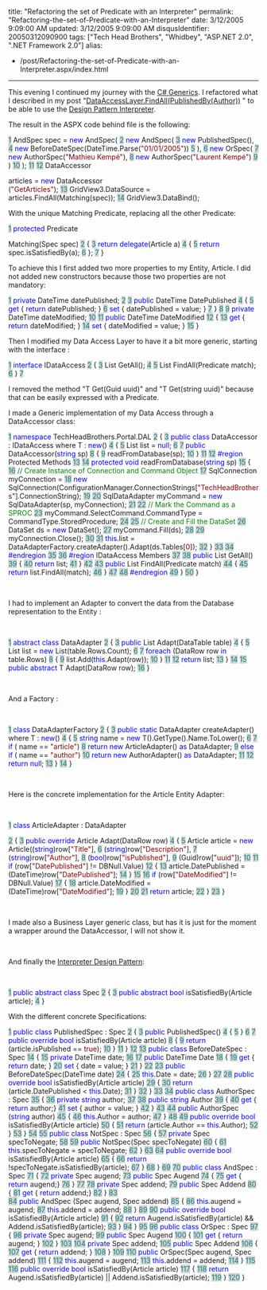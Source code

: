 title: "Refactoring the set of Predicate with an Interpreter"
permalink: "Refactoring-the-set-of-Predicate-with-an-Interpreter"
date: 3/12/2005 9:09:00 AM
updated: 3/12/2005 9:09:00 AM
disqusIdentifier: 20050312090900
tags: ["Tech Head Brothers", "Whidbey", "ASP.NET 2.0", ".NET Framework 2.0"]
alias:
 - /post/Refactoring-the-set-of-Predicate-with-an-Interpreter.aspx/index.html
---



This evening I continued my journey with the [C# Generics](http://msdn.microsoft.com/library/default.asp?url=/library/en-us/dnvs05/html/csharp_generics.asp). 
I refactored what I described in my post "[DataAccessLayer.FindAll(PublishedBy(Author))](http://weblogs.asp.net/lkempe/archive/2005/03/09/391247.aspx) 
" to be able to use the [Design 
Pattern Interpreter](http://www.dofactory.com/Patterns/PatternInterpreter.aspx).
<!-- more -->

The result in the ASPX code behind file is the following:

<span style="COLOR: teal; BACKGROUND-COLOR: lightgrey">  1</span> AndSpec spec = <font color="blue">new</font> AndSpec(
<span style="COLOR: teal; BACKGROUND-COLOR: lightgrey">  2</span>                         <font color="blue">new</font> AndSpec(
<span style="COLOR: teal; BACKGROUND-COLOR: lightgrey">  3</span>                             <font color="blue">new</font> PublishedSpec(),
<span style="COLOR: teal; BACKGROUND-COLOR: lightgrey">  4</span>                             <font color="blue">new</font> BeforeDateSpec(DateTime.Parse(<font color="maroon">"01/01/2005"</font>))
<span style="COLOR: teal; BACKGROUND-COLOR: lightgrey">  5</span>                         ),
<span style="COLOR: teal; BACKGROUND-COLOR: lightgrey">  6</span>                         <font color="blue">new</font> OrSpec(
<span style="COLOR: teal; BACKGROUND-COLOR: lightgrey">  7</span>                             <font color="blue">new</font> AuthorSpec(<font color="maroon">"Mathieu Kempé"</font>),
<span style="COLOR: teal; BACKGROUND-COLOR: lightgrey">  8</span>                             <font color="blue">new</font> AuthorSpec(<font color="maroon">"Laurent Kempé"</font>)
<span style="COLOR: teal; BACKGROUND-COLOR: lightgrey">  9</span>                         )
<span style="COLOR: teal; BACKGROUND-COLOR: lightgrey"> 10</span>                     );
<span style="COLOR: teal; BACKGROUND-COLOR: lightgrey"> 11</span> 
<span style="COLOR: teal; BACKGROUND-COLOR: lightgrey"> 12</span> DataAccessor<Article> articles = <font color="blue">new</font> DataAccessor<Article>(<font color="maroon">"GetArticles"</font>);
<span style="COLOR: teal; BACKGROUND-COLOR: lightgrey"> 13</span> GridView3.DataSource = articles.FindAll(Matching(spec));
<span style="COLOR: teal; BACKGROUND-COLOR: lightgrey"> 14</span> GridView3.DataBind();

With the unique Matching Predicate, replacing all the other Predicate:

<span style="COLOR: teal; BACKGROUND-COLOR: lightgrey">  1</span> <font color="blue">protected</font> Predicate<Article> Matching(Spec spec)
<span style="COLOR: teal; BACKGROUND-COLOR: lightgrey">  2</span> {
<span style="COLOR: teal; BACKGROUND-COLOR: lightgrey">  3</span>     <font color="blue">return</font> <font color="blue">delegate</font>(Article a)
<span style="COLOR: teal; BACKGROUND-COLOR: lightgrey">  4</span>     {
<span style="COLOR: teal; BACKGROUND-COLOR: lightgrey">  5</span>         <font color="blue">return</font> spec.isSatisfiedBy(a);
<span style="COLOR: teal; BACKGROUND-COLOR: lightgrey">  6</span>     };
<span style="COLOR: teal; BACKGROUND-COLOR: lightgrey">  7</span> }</pre>

To achieve this I first added two more properties to my Entity, Article. I 
did not added new constructors because those two properties are not 
mandatory:

<span style="COLOR: teal; BACKGROUND-COLOR: lightgrey">  1</span> <font color="blue">private</font> DateTime datePublished;
<span style="COLOR: teal; BACKGROUND-COLOR: lightgrey">  2</span> 
<span style="COLOR: teal; BACKGROUND-COLOR: lightgrey">  3</span> <font color="blue">public</font> DateTime DatePublished
<span style="COLOR: teal; BACKGROUND-COLOR: lightgrey">  4</span> {
<span style="COLOR: teal; BACKGROUND-COLOR: lightgrey">  5</span>     <font color="blue">get</font> { <font color="blue">return</font> datePublished; }
<span style="COLOR: teal; BACKGROUND-COLOR: lightgrey">  6</span>     <font color="blue">set</font> { datePublished = value; }
<span style="COLOR: teal; BACKGROUND-COLOR: lightgrey">  7</span> }
<span style="COLOR: teal; BACKGROUND-COLOR: lightgrey">  8</span> 
<span style="COLOR: teal; BACKGROUND-COLOR: lightgrey">  9</span> <font color="blue">private</font> DateTime dateModified;
<span style="COLOR: teal; BACKGROUND-COLOR: lightgrey"> 10</span> 
<span style="COLOR: teal; BACKGROUND-COLOR: lightgrey"> 11</span> <font color="blue">public</font> DateTime DateModified
<span style="COLOR: teal; BACKGROUND-COLOR: lightgrey"> 12</span> {
<span style="COLOR: teal; BACKGROUND-COLOR: lightgrey"> 13</span>     <font color="blue">get</font> { <font color="blue">return</font> dateModified; }
<span style="COLOR: teal; BACKGROUND-COLOR: lightgrey"> 14</span>     <font color="blue">set</font> { dateModified = value; }
<span style="COLOR: teal; BACKGROUND-COLOR: lightgrey"> 15</span> }

Then I modified my Data Access Layer to have it a bit more generic, starting with the interface :

<span style="COLOR: teal; BACKGROUND-COLOR: lightgrey">  1</span> <font color="blue">interface</font> IDataAccess<T>
<span style="COLOR: teal; BACKGROUND-COLOR: lightgrey">  2</span> {
<span style="COLOR: teal; BACKGROUND-COLOR: lightgrey">  3</span>     List<T> GetAll();
<span style="COLOR: teal; BACKGROUND-COLOR: lightgrey">  4</span> 
<span style="COLOR: teal; BACKGROUND-COLOR: lightgrey">  5</span>     List<T> FindAll(Predicate<T> match);
<span style="COLOR: teal; BACKGROUND-COLOR: lightgrey">  6</span> }
<span style="COLOR: teal; BACKGROUND-COLOR: lightgrey">  7</span> </pre>

I removed the method "T Get(Guid uuid)" and "T Get(string uuid)" because that can be easily expressed with a Predicate.

I made a Generic implementation of my Data Access through a DataAccessor class:

<span style="COLOR: teal; BACKGROUND-COLOR: lightgrey">  1</span> <font color="blue">namespace</font> TechHeadBrothers.Portal.DAL
<span style="COLOR: teal; BACKGROUND-COLOR: lightgrey">  2</span> {
<span style="COLOR: teal; BACKGROUND-COLOR: lightgrey">  3</span>     <font color="blue">public</font> <font color="blue">class</font> DataAccessor<T> : IDataAccess<T> where T : <font color="blue">new</font>()
<span style="COLOR: teal; BACKGROUND-COLOR: lightgrey">  4</span>     {
<span style="COLOR: teal; BACKGROUND-COLOR: lightgrey">  5</span>         List<T> list = <font color="blue">null</font>;
<span style="COLOR: teal; BACKGROUND-COLOR: lightgrey">  6</span> 
<span style="COLOR: teal; BACKGROUND-COLOR: lightgrey">  7</span>         <font color="blue">public</font> DataAccessor(<font color="blue">string</font> sp)
<span style="COLOR: teal; BACKGROUND-COLOR: lightgrey">  8</span>         {
<span style="COLOR: teal; BACKGROUND-COLOR: lightgrey">  9</span>             readFromDatabase(sp);
<span style="COLOR: teal; BACKGROUND-COLOR: lightgrey"> 10</span>         }
<span style="COLOR: teal; BACKGROUND-COLOR: lightgrey"> 11</span> 
<span style="COLOR: teal; BACKGROUND-COLOR: lightgrey"> 12</span>         <font color="blue">#region</font> Protected Methods
<span style="COLOR: teal; BACKGROUND-COLOR: lightgrey"> 13</span> 
<span style="COLOR: teal; BACKGROUND-COLOR: lightgrey"> 14</span>         <font color="blue">protected</font> <font color="blue">void</font> readFromDatabase(<font color="blue">string</font> sp)
<span style="COLOR: teal; BACKGROUND-COLOR: lightgrey"> 15</span>         {
<span style="COLOR: teal; BACKGROUND-COLOR: lightgrey"> 16</span>             <font color="green">// Create Instance of Connection and Command Object
</font><span style="COLOR: teal; BACKGROUND-COLOR: lightgrey"> 17</span>             SqlConnection myConnection =
<span style="COLOR: teal; BACKGROUND-COLOR: lightgrey"> 18</span>                 <font color="blue">new</font> SqlConnection(ConfigurationManager.ConnectionStrings[<font color="maroon">"TechHeadBrothers"</font>].ConnectionString);
<span style="COLOR: teal; BACKGROUND-COLOR: lightgrey"> 19</span> 
<span style="COLOR: teal; BACKGROUND-COLOR: lightgrey"> 20</span>             SqlDataAdapter myCommand = <font color="blue">new</font> SqlDataAdapter(sp, myConnection);
<span style="COLOR: teal; BACKGROUND-COLOR: lightgrey"> 21</span> 
<span style="COLOR: teal; BACKGROUND-COLOR: lightgrey"> 22</span>             <font color="green">// Mark the Command as a SPROC
</font><span style="COLOR: teal; BACKGROUND-COLOR: lightgrey"> 23</span>             myCommand.SelectCommand.CommandType = CommandType.StoredProcedure;
<span style="COLOR: teal; BACKGROUND-COLOR: lightgrey"> 24</span> 
<span style="COLOR: teal; BACKGROUND-COLOR: lightgrey"> 25</span>             <font color="green">// Create and Fill the DataSet
</font><span style="COLOR: teal; BACKGROUND-COLOR: lightgrey"> 26</span>             DataSet ds = <font color="blue">new</font> DataSet();
<span style="COLOR: teal; BACKGROUND-COLOR: lightgrey"> 27</span>             myCommand.Fill(ds);
<span style="COLOR: teal; BACKGROUND-COLOR: lightgrey"> 28</span> 
<span style="COLOR: teal; BACKGROUND-COLOR: lightgrey"> 29</span>             myConnection.Close();
<span style="COLOR: teal; BACKGROUND-COLOR: lightgrey"> 30</span> 
<span style="COLOR: teal; BACKGROUND-COLOR: lightgrey"> 31</span>             <font color="blue">this</font>.list = DataAdapterFactory.createAdapter<T>().Adapt(ds.Tables[<font color="maroon">0</font>]);
<span style="COLOR: teal; BACKGROUND-COLOR: lightgrey"> 32</span>         }
<span style="COLOR: teal; BACKGROUND-COLOR: lightgrey"> 33</span> 
<span style="COLOR: teal; BACKGROUND-COLOR: lightgrey"> 34</span>         <font color="blue">#endregion</font>
<span style="COLOR: teal; BACKGROUND-COLOR: lightgrey"> 35</span> 
<span style="COLOR: teal; BACKGROUND-COLOR: lightgrey"> 36</span>         <font color="blue">#region</font> IDataAccess<T> Members
<span style="COLOR: teal; BACKGROUND-COLOR: lightgrey"> 37</span> 
<span style="COLOR: teal; BACKGROUND-COLOR: lightgrey"> 38</span>         <font color="blue">public</font> List<T> GetAll()
<span style="COLOR: teal; BACKGROUND-COLOR: lightgrey"> 39</span>         {
<span style="COLOR: teal; BACKGROUND-COLOR: lightgrey"> 40</span>             <font color="blue">return</font> list;
<span style="COLOR: teal; BACKGROUND-COLOR: lightgrey"> 41</span>         }
<span style="COLOR: teal; BACKGROUND-COLOR: lightgrey"> 42</span> 
<span style="COLOR: teal; BACKGROUND-COLOR: lightgrey"> 43</span>         <font color="blue">public</font> List<T> FindAll(Predicate<T> match)
<span style="COLOR: teal; BACKGROUND-COLOR: lightgrey"> 44</span>         {
<span style="COLOR: teal; BACKGROUND-COLOR: lightgrey"> 45</span>             <font color="blue">return</font> list.FindAll(match);
<span style="COLOR: teal; BACKGROUND-COLOR: lightgrey"> 46</span>         }
<span style="COLOR: teal; BACKGROUND-COLOR: lightgrey"> 47</span> 
<span style="COLOR: teal; BACKGROUND-COLOR: lightgrey"> 48</span>         <font color="blue">#endregion</font>
<span style="COLOR: teal; BACKGROUND-COLOR: lightgrey"> 49</span>     }
<span style="COLOR: teal; BACKGROUND-COLOR: lightgrey"> 50</span> }
</pre>

 </pre>

I had to implement an Adapter to convert the data from the Database representation to the Entity :</pre>

 </pre>

<span style="COLOR: teal; BACKGROUND-COLOR: lightgrey">  1</span> <font color="blue">abstract</font> <font color="blue">class</font> DataAdapter<T> 
<span style="COLOR: teal; BACKGROUND-COLOR: lightgrey">  2</span> {
<span style="COLOR: teal; BACKGROUND-COLOR: lightgrey">  3</span>     <font color="blue">public</font> List<T> Adapt(DataTable table)
<span style="COLOR: teal; BACKGROUND-COLOR: lightgrey">  4</span>     {
<span style="COLOR: teal; BACKGROUND-COLOR: lightgrey">  5</span>         List<T> list = <font color="blue">new</font> List<T>(table.Rows.Count);
<span style="COLOR: teal; BACKGROUND-COLOR: lightgrey">  6</span> 
<span style="COLOR: teal; BACKGROUND-COLOR: lightgrey">  7</span>         <font color="blue">foreach</font> (DataRow row <font color="blue">in</font> table.Rows)
<span style="COLOR: teal; BACKGROUND-COLOR: lightgrey">  8</span>         {
<span style="COLOR: teal; BACKGROUND-COLOR: lightgrey">  9</span>             list.Add(<font color="blue">this</font>.Adapt(row));
<span style="COLOR: teal; BACKGROUND-COLOR: lightgrey"> 10</span>         }
<span style="COLOR: teal; BACKGROUND-COLOR: lightgrey"> 11</span> 
<span style="COLOR: teal; BACKGROUND-COLOR: lightgrey"> 12</span>         <font color="blue">return</font> list;
<span style="COLOR: teal; BACKGROUND-COLOR: lightgrey"> 13</span>     }
<span style="COLOR: teal; BACKGROUND-COLOR: lightgrey"> 14</span> 
<span style="COLOR: teal; BACKGROUND-COLOR: lightgrey"> 15</span>     <font color="blue">public</font> <font color="blue">abstract</font> T Adapt(DataRow row);
<span style="COLOR: teal; BACKGROUND-COLOR: lightgrey"> 16</span> }</pre></pre>

 </pre>

And a Factory :</pre>

 </pre>

<span style="COLOR: teal; BACKGROUND-COLOR: lightgrey">  1</span> <font color="blue">class</font> DataAdapterFactory
<span style="COLOR: teal; BACKGROUND-COLOR: lightgrey">  2</span> {
<span style="COLOR: teal; BACKGROUND-COLOR: lightgrey">  3</span>     <font color="blue">public</font> <font color="blue">static</font> DataAdapter<T> createAdapter<T>() where T : <font color="blue">new</font>()
<span style="COLOR: teal; BACKGROUND-COLOR: lightgrey">  4</span>     {
<span style="COLOR: teal; BACKGROUND-COLOR: lightgrey">  5</span>         <font color="blue">string</font> name = <font color="blue">new</font> T().GetType().Name.ToLower();
<span style="COLOR: teal; BACKGROUND-COLOR: lightgrey">  6</span> 
<span style="COLOR: teal; BACKGROUND-COLOR: lightgrey">  7</span>         <font color="blue">if</font> ( name == <font color="maroon">"article"</font>)
<span style="COLOR: teal; BACKGROUND-COLOR: lightgrey">  8</span>             <font color="blue">return</font> <font color="blue">new</font> ArticleAdapter() <font color="blue">as</font> DataAdapter<T>;
<span style="COLOR: teal; BACKGROUND-COLOR: lightgrey">  9</span>         <font color="blue">else</font> <font color="blue">if</font> ( name == <font color="maroon">"author"</font>)
<span style="COLOR: teal; BACKGROUND-COLOR: lightgrey"> 10</span>             <font color="blue">return</font> <font color="blue">new</font> AuthorAdapter() <font color="blue">as</font> DataAdapter<T>;
<span style="COLOR: teal; BACKGROUND-COLOR: lightgrey"> 11</span> 
<span style="COLOR: teal; BACKGROUND-COLOR: lightgrey"> 12</span>         <font color="blue">return</font> <font color="blue">null</font>;
<span style="COLOR: teal; BACKGROUND-COLOR: lightgrey"> 13</span>     }
<span style="COLOR: teal; BACKGROUND-COLOR: lightgrey"> 14</span> }</pre>

 </pre>

Here is the concrete implementation for the Article Entity Adapter:</pre></pre></pre>

 </pre>

<span style="COLOR: teal; BACKGROUND-COLOR: lightgrey">  1</span> <font color="blue">class</font> ArticleAdapter : DataAdapter<Article>
<span style="COLOR: teal; BACKGROUND-COLOR: lightgrey">  2</span> {
<span style="COLOR: teal; BACKGROUND-COLOR: lightgrey">  3</span>     <font color="blue">public</font> <font color="blue">override</font> Article Adapt(DataRow row)
<span style="COLOR: teal; BACKGROUND-COLOR: lightgrey">  4</span>     {
<span style="COLOR: teal; BACKGROUND-COLOR: lightgrey">  5</span>         Article article = <font color="blue">new</font> Article((<font color="blue">string</font>)row[<font color="maroon">"Title"</font>],
<span style="COLOR: teal; BACKGROUND-COLOR: lightgrey">  6</span>                                       (<font color="blue">string</font>)row[<font color="maroon">"Description"</font>],
<span style="COLOR: teal; BACKGROUND-COLOR: lightgrey">  7</span>                                       (<font color="blue">string</font>)row[<font color="maroon">"Author"</font>],
<span style="COLOR: teal; BACKGROUND-COLOR: lightgrey">  8</span>                                         (<font color="blue">bool</font>)row[<font color="maroon">"isPublished"</font>],
<span style="COLOR: teal; BACKGROUND-COLOR: lightgrey">  9</span>                                         (Guid)row[<font color="maroon">"uuid"</font>]);
<span style="COLOR: teal; BACKGROUND-COLOR: lightgrey"> 10</span> 
<span style="COLOR: teal; BACKGROUND-COLOR: lightgrey"> 11</span>         <font color="blue">if</font> (row[<font color="maroon">"DatePublished"</font>] != DBNull.Value)
<span style="COLOR: teal; BACKGROUND-COLOR: lightgrey"> 12</span>         {
<span style="COLOR: teal; BACKGROUND-COLOR: lightgrey"> 13</span>             article.DatePublished = (DateTime)row[<font color="maroon">"DatePublished"</font>];
<span style="COLOR: teal; BACKGROUND-COLOR: lightgrey"> 14</span>         }
<span style="COLOR: teal; BACKGROUND-COLOR: lightgrey"> 15</span> 
<span style="COLOR: teal; BACKGROUND-COLOR: lightgrey"> 16</span>         <font color="blue">if</font> (row[<font color="maroon">"DateModified"</font>] != DBNull.Value)
<span style="COLOR: teal; BACKGROUND-COLOR: lightgrey"> 17</span>         {
<span style="COLOR: teal; BACKGROUND-COLOR: lightgrey"> 18</span>             article.DateModified = (DateTime)row[<font color="maroon">"DateModified"</font>];
<span style="COLOR: teal; BACKGROUND-COLOR: lightgrey"> 19</span>         }
<span style="COLOR: teal; BACKGROUND-COLOR: lightgrey"> 20</span> 
<span style="COLOR: teal; BACKGROUND-COLOR: lightgrey"> 21</span>         <font color="blue">return</font> article;
<span style="COLOR: teal; BACKGROUND-COLOR: lightgrey"> 22</span>     }
<span style="COLOR: teal; BACKGROUND-COLOR: lightgrey"> 23</span> }</pre></pre></pre>

 </pre>

I made also a Business Layer generic class, but has it is just for the moment a wrapper around the DataAccessor, I will not show it.</pre>

 </pre>

And finally the [Interpreter Design Pattern](http://www.dofactory.com/Patterns/PatternInterpreter.aspx):</pre>

 </pre>

<span style="COLOR: teal; BACKGROUND-COLOR: lightgrey">  1</span> <font color="blue">public</font> <font color="blue">abstract</font> <font color="blue">class</font> Spec
<span style="COLOR: teal; BACKGROUND-COLOR: lightgrey">  2</span> {
<span style="COLOR: teal; BACKGROUND-COLOR: lightgrey">  3</span>     <font color="blue">public</font> <font color="blue">abstract</font> <font color="blue">bool</font> isSatisfiedBy(Article article);
<span style="COLOR: teal; BACKGROUND-COLOR: lightgrey">  4</span> }</pre></pre>

With the different concrete Specifications:

<span style="COLOR: teal; BACKGROUND-COLOR: lightgrey">  1</span> <font color="blue">public</font> <font color="blue">class</font> PublishedSpec : Spec
<span style="COLOR: teal; BACKGROUND-COLOR: lightgrey">  2</span> {
<span style="COLOR: teal; BACKGROUND-COLOR: lightgrey">  3</span>     <font color="blue">public</font> PublishedSpec()
<span style="COLOR: teal; BACKGROUND-COLOR: lightgrey">  4</span>     {
<span style="COLOR: teal; BACKGROUND-COLOR: lightgrey">  5</span>     }
<span style="COLOR: teal; BACKGROUND-COLOR: lightgrey">  6</span> 
<span style="COLOR: teal; BACKGROUND-COLOR: lightgrey">  7</span>     <font color="blue">public</font> <font color="blue">override</font> <font color="blue">bool</font> isSatisfiedBy(Article article)
<span style="COLOR: teal; BACKGROUND-COLOR: lightgrey">  8</span>     {
<span style="COLOR: teal; BACKGROUND-COLOR: lightgrey">  9</span>          <font color="blue">return</font> (article.isPublished == <font color="maroon">true</font>);
<span style="COLOR: teal; BACKGROUND-COLOR: lightgrey"> 10</span>     }
<span style="COLOR: teal; BACKGROUND-COLOR: lightgrey"> 11</span> }
<span style="COLOR: teal; BACKGROUND-COLOR: lightgrey"> 12</span> 
<span style="COLOR: teal; BACKGROUND-COLOR: lightgrey"> 13</span> <font color="blue">public</font> <font color="blue">class</font> BeforeDateSpec : Spec
<span style="COLOR: teal; BACKGROUND-COLOR: lightgrey"> 14</span> {
<span style="COLOR: teal; BACKGROUND-COLOR: lightgrey"> 15</span>     <font color="blue">private</font> DateTime date;
<span style="COLOR: teal; BACKGROUND-COLOR: lightgrey"> 16</span> 
<span style="COLOR: teal; BACKGROUND-COLOR: lightgrey"> 17</span>     <font color="blue">public</font> DateTime Date
<span style="COLOR: teal; BACKGROUND-COLOR: lightgrey"> 18</span>     {
<span style="COLOR: teal; BACKGROUND-COLOR: lightgrey"> 19</span>         <font color="blue">get</font> { <font color="blue">return</font> date; }
<span style="COLOR: teal; BACKGROUND-COLOR: lightgrey"> 20</span>         <font color="blue">set</font> { date = value; }
<span style="COLOR: teal; BACKGROUND-COLOR: lightgrey"> 21</span>     }
<span style="COLOR: teal; BACKGROUND-COLOR: lightgrey"> 22</span> 
<span style="COLOR: teal; BACKGROUND-COLOR: lightgrey"> 23</span>     <font color="blue">public</font> BeforeDateSpec(DateTime date)
<span style="COLOR: teal; BACKGROUND-COLOR: lightgrey"> 24</span>     {
<span style="COLOR: teal; BACKGROUND-COLOR: lightgrey"> 25</span>         <font color="blue">this</font>.Date = date;
<span style="COLOR: teal; BACKGROUND-COLOR: lightgrey"> 26</span>     }
<span style="COLOR: teal; BACKGROUND-COLOR: lightgrey"> 27</span> 
<span style="COLOR: teal; BACKGROUND-COLOR: lightgrey"> 28</span>     <font color="blue">public</font> <font color="blue">override</font> <font color="blue">bool</font> isSatisfiedBy(Article article)
<span style="COLOR: teal; BACKGROUND-COLOR: lightgrey"> 29</span>     {
<span style="COLOR: teal; BACKGROUND-COLOR: lightgrey"> 30</span>         <font color="blue">return</font> (article.DatePublished < <font color="blue">this</font>.Date);
<span style="COLOR: teal; BACKGROUND-COLOR: lightgrey"> 31</span>     }
<span style="COLOR: teal; BACKGROUND-COLOR: lightgrey"> 32</span> }
<span style="COLOR: teal; BACKGROUND-COLOR: lightgrey"> 33</span> 
<span style="COLOR: teal; BACKGROUND-COLOR: lightgrey"> 34</span> <font color="blue">public</font> <font color="blue">class</font> AuthorSpec : Spec
<span style="COLOR: teal; BACKGROUND-COLOR: lightgrey"> 35</span> {
<span style="COLOR: teal; BACKGROUND-COLOR: lightgrey"> 36</span>     <font color="blue">private</font> <font color="blue">string</font> author;
<span style="COLOR: teal; BACKGROUND-COLOR: lightgrey"> 37</span> 
<span style="COLOR: teal; BACKGROUND-COLOR: lightgrey"> 38</span>     <font color="blue">public</font> <font color="blue">string</font> Author
<span style="COLOR: teal; BACKGROUND-COLOR: lightgrey"> 39</span>     {
<span style="COLOR: teal; BACKGROUND-COLOR: lightgrey"> 40</span>       <font color="blue">get</font> { <font color="blue">return</font> author;}
<span style="COLOR: teal; BACKGROUND-COLOR: lightgrey"> 41</span>       <font color="blue">set</font> { author = value; }
<span style="COLOR: teal; BACKGROUND-COLOR: lightgrey"> 42</span>     }
<span style="COLOR: teal; BACKGROUND-COLOR: lightgrey"> 43</span> 
<span style="COLOR: teal; BACKGROUND-COLOR: lightgrey"> 44</span>     <font color="blue">public</font> AuthorSpec (<font color="blue">string</font> author)
<span style="COLOR: teal; BACKGROUND-COLOR: lightgrey"> 45</span>     {
<span style="COLOR: teal; BACKGROUND-COLOR: lightgrey"> 46</span>         <font color="blue">this</font>.Author = author;
<span style="COLOR: teal; BACKGROUND-COLOR: lightgrey"> 47</span>     }
<span style="COLOR: teal; BACKGROUND-COLOR: lightgrey"> 48</span> 
<span style="COLOR: teal; BACKGROUND-COLOR: lightgrey"> 49</span>     <font color="blue">public</font> <font color="blue">override</font> <font color="blue">bool</font> isSatisfiedBy(Article article)
<span style="COLOR: teal; BACKGROUND-COLOR: lightgrey"> 50</span>     {
<span style="COLOR: teal; BACKGROUND-COLOR: lightgrey"> 51</span>          <font color="blue">return</font> (article.Author == <font color="blue">this</font>.Author);
<span style="COLOR: teal; BACKGROUND-COLOR: lightgrey"> 52</span>     }
<span style="COLOR: teal; BACKGROUND-COLOR: lightgrey"> 53</span> }
<span style="COLOR: teal; BACKGROUND-COLOR: lightgrey"> 54</span> 
<span style="COLOR: teal; BACKGROUND-COLOR: lightgrey"> 55</span> <font color="blue">public</font> <font color="blue">class</font> NotSpec : Spec
<span style="COLOR: teal; BACKGROUND-COLOR: lightgrey"> 56</span> {
<span style="COLOR: teal; BACKGROUND-COLOR: lightgrey"> 57</span>     <font color="blue">private</font> Spec specToNegate;
<span style="COLOR: teal; BACKGROUND-COLOR: lightgrey"> 58</span> 
<span style="COLOR: teal; BACKGROUND-COLOR: lightgrey"> 59</span>     <font color="blue">public</font> NotSpec(Spec specToNegate)
<span style="COLOR: teal; BACKGROUND-COLOR: lightgrey"> 60</span>     {
<span style="COLOR: teal; BACKGROUND-COLOR: lightgrey"> 61</span>         <font color="blue">this</font>.specToNegate = specToNegate;
<span style="COLOR: teal; BACKGROUND-COLOR: lightgrey"> 62</span>     }
<span style="COLOR: teal; BACKGROUND-COLOR: lightgrey"> 63</span> 
<span style="COLOR: teal; BACKGROUND-COLOR: lightgrey"> 64</span>     <font color="blue">public</font> <font color="blue">override</font> <font color="blue">bool</font> isSatisfiedBy(Article article)
<span style="COLOR: teal; BACKGROUND-COLOR: lightgrey"> 65</span>     {
<span style="COLOR: teal; BACKGROUND-COLOR: lightgrey"> 66</span>         <font color="blue">return</font> !specToNegate.isSatisfiedBy(article);
<span style="COLOR: teal; BACKGROUND-COLOR: lightgrey"> 67</span>     }
<span style="COLOR: teal; BACKGROUND-COLOR: lightgrey"> 68</span> }
<span style="COLOR: teal; BACKGROUND-COLOR: lightgrey"> 69</span> 
<span style="COLOR: teal; BACKGROUND-COLOR: lightgrey"> 70</span> <font color="blue">public</font> <font color="blue">class</font> AndSpec : Spec
<span style="COLOR: teal; BACKGROUND-COLOR: lightgrey"> 71</span> {
<span style="COLOR: teal; BACKGROUND-COLOR: lightgrey"> 72</span>     <font color="blue">private</font> Spec augend;
<span style="COLOR: teal; BACKGROUND-COLOR: lightgrey"> 73</span>     <font color="blue">public</font> Spec Augend
<span style="COLOR: teal; BACKGROUND-COLOR: lightgrey"> 74</span>     {
<span style="COLOR: teal; BACKGROUND-COLOR: lightgrey"> 75</span>       <font color="blue">get</font> { <font color="blue">return</font> augend;}
<span style="COLOR: teal; BACKGROUND-COLOR: lightgrey"> 76</span>     }
<span style="COLOR: teal; BACKGROUND-COLOR: lightgrey"> 77</span> 
<span style="COLOR: teal; BACKGROUND-COLOR: lightgrey"> 78</span>     <font color="blue">private</font> Spec addend;
<span style="COLOR: teal; BACKGROUND-COLOR: lightgrey"> 79</span>     <font color="blue">public</font> Spec Addend
<span style="COLOR: teal; BACKGROUND-COLOR: lightgrey"> 80</span>     {
<span style="COLOR: teal; BACKGROUND-COLOR: lightgrey"> 81</span>       <font color="blue">get</font> { <font color="blue">return</font> addend;}
<span style="COLOR: teal; BACKGROUND-COLOR: lightgrey"> 82</span>     }
<span style="COLOR: teal; BACKGROUND-COLOR: lightgrey"> 83</span>     
<span style="COLOR: teal; BACKGROUND-COLOR: lightgrey"> 84</span>     <font color="blue">public</font> AndSpec (Spec augend, Spec addend)
<span style="COLOR: teal; BACKGROUND-COLOR: lightgrey"> 85</span>     {
<span style="COLOR: teal; BACKGROUND-COLOR: lightgrey"> 86</span>         <font color="blue">this</font>.augend = augend;
<span style="COLOR: teal; BACKGROUND-COLOR: lightgrey"> 87</span>         <font color="blue">this</font>.addend = addend;
<span style="COLOR: teal; BACKGROUND-COLOR: lightgrey"> 88</span>     }
<span style="COLOR: teal; BACKGROUND-COLOR: lightgrey"> 89</span> 
<span style="COLOR: teal; BACKGROUND-COLOR: lightgrey"> 90</span>     <font color="blue">public</font> <font color="blue">override</font> <font color="blue">bool</font>  isSatisfiedBy(Article article)
<span style="COLOR: teal; BACKGROUND-COLOR: lightgrey"> 91</span>     {
<span style="COLOR: teal; BACKGROUND-COLOR: lightgrey"> 92</span>          <font color="blue">return</font> Augend.isSatisfiedBy(article) && Addend.isSatisfiedBy(article);
<span style="COLOR: teal; BACKGROUND-COLOR: lightgrey"> 93</span>     }
<span style="COLOR: teal; BACKGROUND-COLOR: lightgrey"> 94</span> }
<span style="COLOR: teal; BACKGROUND-COLOR: lightgrey"> 95</span> 
<span style="COLOR: teal; BACKGROUND-COLOR: lightgrey"> 96</span> <font color="blue">public</font> <font color="blue">class</font> OrSpec : Spec
<span style="COLOR: teal; BACKGROUND-COLOR: lightgrey"> 97</span> {
<span style="COLOR: teal; BACKGROUND-COLOR: lightgrey"> 98</span>     <font color="blue">private</font> Spec augend;
<span style="COLOR: teal; BACKGROUND-COLOR: lightgrey"> 99</span>     <font color="blue">public</font> Spec Augend
<span style="COLOR: teal; BACKGROUND-COLOR: lightgrey">100</span>     {
<span style="COLOR: teal; BACKGROUND-COLOR: lightgrey">101</span>         <font color="blue">get</font> { <font color="blue">return</font> augend; }
<span style="COLOR: teal; BACKGROUND-COLOR: lightgrey">102</span>     }
<span style="COLOR: teal; BACKGROUND-COLOR: lightgrey">103</span> 
<span style="COLOR: teal; BACKGROUND-COLOR: lightgrey">104</span>     <font color="blue">private</font> Spec addend;
<span style="COLOR: teal; BACKGROUND-COLOR: lightgrey">105</span>     <font color="blue">public</font> Spec Addend
<span style="COLOR: teal; BACKGROUND-COLOR: lightgrey">106</span>     {
<span style="COLOR: teal; BACKGROUND-COLOR: lightgrey">107</span>         <font color="blue">get</font> { <font color="blue">return</font> addend; }
<span style="COLOR: teal; BACKGROUND-COLOR: lightgrey">108</span>     }
<span style="COLOR: teal; BACKGROUND-COLOR: lightgrey">109</span> 
<span style="COLOR: teal; BACKGROUND-COLOR: lightgrey">110</span>     <font color="blue">public</font> OrSpec(Spec augend, Spec addend)
<span style="COLOR: teal; BACKGROUND-COLOR: lightgrey">111</span>     {
<span style="COLOR: teal; BACKGROUND-COLOR: lightgrey">112</span>         <font color="blue">this</font>.augend = augend;
<span style="COLOR: teal; BACKGROUND-COLOR: lightgrey">113</span>         <font color="blue">this</font>.addend = addend;
<span style="COLOR: teal; BACKGROUND-COLOR: lightgrey">114</span>     }
<span style="COLOR: teal; BACKGROUND-COLOR: lightgrey">115</span> 
<span style="COLOR: teal; BACKGROUND-COLOR: lightgrey">116</span>     <font color="blue">public</font> <font color="blue">override</font> <font color="blue">bool</font> isSatisfiedBy(Article article)
<span style="COLOR: teal; BACKGROUND-COLOR: lightgrey">117</span>     {
<span style="COLOR: teal; BACKGROUND-COLOR: lightgrey">118</span>         <font color="blue">return</font> Augend.isSatisfiedBy(article) || Addend.isSatisfiedBy(article);
<span style="COLOR: teal; BACKGROUND-COLOR: lightgrey">119</span>     }
<span style="COLOR: teal; BACKGROUND-COLOR: lightgrey">120</span> }</pre>
